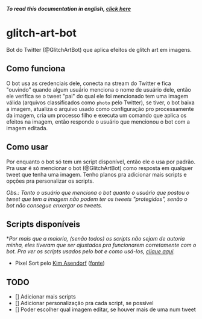 ***To read this documentation in english, [click here](./README-en-us)***

# glitch-art-bot

Bot do Twitter (@GlitchArtBot) que aplica efeitos de glitch art em imagens.

## Como funciona

O bot usa as credenciais dele, conecta na stream do Twitter e fica "ouvindo" quando algum usuário menciona o nome de usuário dele, então ele verifica se o tweet "pai" do qual ele foi mencionado tem uma imagem válida (arquivos classificados como `photo` pelo Twitter), se tiver, o bot baixa a imagem, atualiza o arquivo usado como configuração pro processamente da imagem, cria um processo filho e executa um comando que aplica os efeitos na imagem, então responde o usuário que mencionou o bot com a imagem editada.

## Como usar

Por enquanto o bot só tem um script disponível, então ele o usa por padrão. Pra usar é só mencionar o bot (@GlitchArtBot) como resposta em qualquer tweet que tenha uma imagem. Tenho planos pra adicionar mais scripts e opções pra personalizar os scripts.

*Obs.: Tanto o usuário que menciona o bot quanto o usuário que postou o tweet que tem a imagem não podem ter os tweets "protegidos", senão o bot não consegue enxergar os tweets.*

## Scripts disponíveis

**Por mais que a maioria, (senão todos) os scripts não sejam de autoria minha, eles tiveram que ser ajustados pra funcionarem corretamente com o bot. Pra ver os scripts usados pelo bot e como usá-los, [clique aqui]().*

- Pixel Sort pelo [Kim Asendorf](https://github.com/kimasendorf) ([fonte](https://github.com/kimasendorf/ASDFPixelSort/blob/master/ASDFPixelSort.pde))

## TODO

- [] Adicionar mais scripts
- [] Adicionar personalização pra cada script, se possível
- [] Poder escolher qual imagem editar, se houver mais de uma num tweet